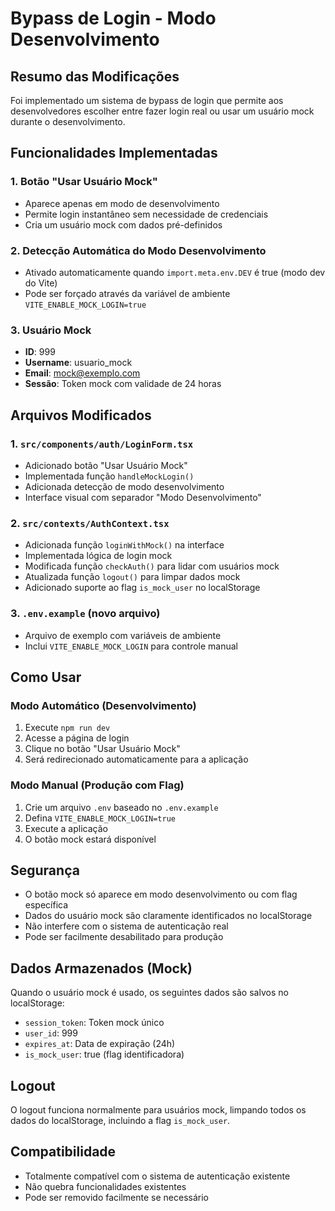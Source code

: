 # Bypass de Login - Modo Desenvolvimento

## Resumo das Modificações

Foi implementado um sistema de bypass de login que permite aos desenvolvedores escolher entre fazer login real ou usar um usuário mock durante o desenvolvimento.

## Funcionalidades Implementadas

### 1. Botão "Usar Usuário Mock"
- Aparece apenas em modo de desenvolvimento
- Permite login instantâneo sem necessidade de credenciais
- Cria um usuário mock com dados pré-definidos

### 2. Detecção Automática do Modo Desenvolvimento
- Ativado automaticamente quando `import.meta.env.DEV` é true (modo dev do Vite)
- Pode ser forçado através da variável de ambiente `VITE_ENABLE_MOCK_LOGIN=true`

### 3. Usuário Mock
- **ID**: 999
- **Username**: usuario_mock
- **Email**: mock@exemplo.com
- **Sessão**: Token mock com validade de 24 horas

## Arquivos Modificados

### 1. `src/components/auth/LoginForm.tsx`
- Adicionado botão "Usar Usuário Mock"
- Implementada função `handleMockLogin()`
- Adicionada detecção de modo desenvolvimento
- Interface visual com separador "Modo Desenvolvimento"

### 2. `src/contexts/AuthContext.tsx`
- Adicionada função `loginWithMock()` na interface
- Implementada lógica de login mock
- Modificada função `checkAuth()` para lidar com usuários mock
- Atualizada função `logout()` para limpar dados mock
- Adicionado suporte ao flag `is_mock_user` no localStorage

### 3. `.env.example` (novo arquivo)
- Arquivo de exemplo com variáveis de ambiente
- Inclui `VITE_ENABLE_MOCK_LOGIN` para controle manual

## Como Usar

### Modo Automático (Desenvolvimento)
1. Execute `npm run dev`
2. Acesse a página de login
3. Clique no botão "Usar Usuário Mock"
4. Será redirecionado automaticamente para a aplicação

### Modo Manual (Produção com Flag)
1. Crie um arquivo `.env` baseado no `.env.example`
2. Defina `VITE_ENABLE_MOCK_LOGIN=true`
3. Execute a aplicação
4. O botão mock estará disponível

## Segurança

- O botão mock só aparece em modo desenvolvimento ou com flag específica
- Dados do usuário mock são claramente identificados no localStorage
- Não interfere com o sistema de autenticação real
- Pode ser facilmente desabilitado para produção

## Dados Armazenados (Mock)

Quando o usuário mock é usado, os seguintes dados são salvos no localStorage:
- `session_token`: Token mock único
- `user_id`: 999
- `expires_at`: Data de expiração (24h)
- `is_mock_user`: true (flag identificadora)

## Logout

O logout funciona normalmente para usuários mock, limpando todos os dados do localStorage, incluindo a flag `is_mock_user`.

## Compatibilidade

- Totalmente compatível com o sistema de autenticação existente
- Não quebra funcionalidades existentes
- Pode ser removido facilmente se necessário

